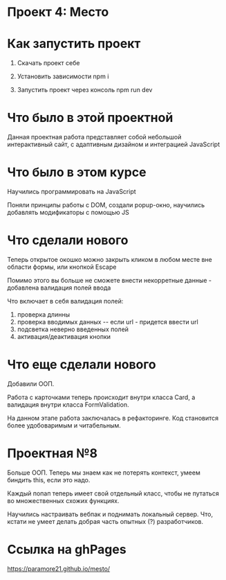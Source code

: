 # Проект 4: Место

# Как запустить проект

1) Скачать проект себе

2) Установить зависимости
npm i

3) Запустить проект через консоль
npm run dev

# Что было в этой проектной

Данная проектная работа представляет собой небольшой интерактивный сайт, с адаптивным дизайном и интеграцией JavaScript

# Что было в этом курсе

Научились программировать на JavaScript

Поняли принципы работы с DOM, создали popup-окно, научились добавлять модификаторы с помощью JS

# Что сделали нового

Теперь открытое окошко можно закрыть кликом в любом месте вне области формы, или кнопкой Escape

Помимо этого вы больше не сможете внести некорретные данные - добавлена валидация полей ввода

Что включает в себя валидация полей:


1) проверка длинны
2) проверка вводимых данных -- если url - придется ввести url
3) подсветка неверно введенных полей
4) активация/деактивация кнопки

# Что еще сделали нового

Добавили ООП.

Работа с карточками теперь происходит внутри класса Card, а валидация внутри класса FormValidation. 

На данном этапе работа заключалась в рефакторинге. Код становится более удобоваримым и читабельным.

# Проектная №8

Больше ООП. Теперь мы знаем как не потерять контекст, умеем биндить this, если это надо. 

Каждый попап теперь имеет свой отдельный класс, чтобы не путаться во множественных схожих функциях.

Научились настраивать вебпак и поднимать локальный сервер. Что, кстати не умеет делать добрая часть опытных (?) разработчиков.


# Ссылка на ghPages

https://paramore21.github.io/mesto/

